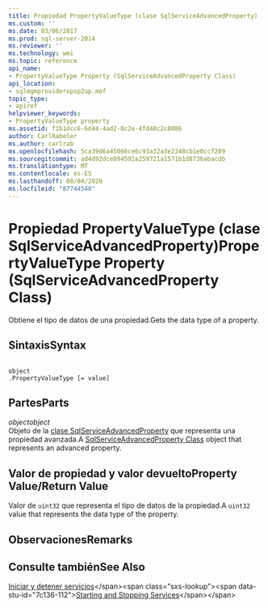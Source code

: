 ```yaml
---
title: Propiedad PropertyValueType (clase SqlServiceAdvancedProperty) | Microsoft Docs
ms.custom: ''
ms.date: 03/06/2017
ms.prod: sql-server-2014
ms.reviewer: ''
ms.technology: wmi
ms.topic: reference
api_name:
- PropertyValueType Property (SqlServiceAdvancedProperty Class)
api_location:
- sqlmgmproviderxpsp2up.mof
topic_type:
- apiref
helpviewer_keywords:
- PropertyValueType property
ms.assetid: f1b1dcc6-6d44-4ad2-8c2e-4fd48c2c8086
author: CarlRabeler
ms.author: carlrab
ms.openlocfilehash: 5ca39d6a45066ce6c93a32a3e2348cb1e0ccf289
ms.sourcegitcommit: ad4d92dce894592a259721a1571b1d8736abacdb
ms.translationtype: MT
ms.contentlocale: es-ES
ms.lasthandoff: 08/04/2020
ms.locfileid: "87744548"
---
```

# <a name="propertyvaluetype-property-sqlserviceadvancedproperty-class"></a><span data-ttu-id="7c136-102">Propiedad PropertyValueType (clase SqlServiceAdvancedProperty)</span><span class="sxs-lookup"><span data-stu-id="7c136-102">PropertyValueType Property (SqlServiceAdvancedProperty Class)</span></span>
  <span data-ttu-id="7c136-103">Obtiene el tipo de datos de una propiedad.</span><span class="sxs-lookup"><span data-stu-id="7c136-103">Gets the data type of a property.</span></span>  
  
## <a name="syntax"></a><span data-ttu-id="7c136-104">Sintaxis</span><span class="sxs-lookup"><span data-stu-id="7c136-104">Syntax</span></span>  
  
```  
  
object  
.PropertyValueType [= value]  
```  
  
## <a name="parts"></a><span data-ttu-id="7c136-105">Partes</span><span class="sxs-lookup"><span data-stu-id="7c136-105">Parts</span></span>  
 <span data-ttu-id="7c136-106">*object*</span><span class="sxs-lookup"><span data-stu-id="7c136-106">*object*</span></span>  
 <span data-ttu-id="7c136-107">Objeto de la [clase SqlServiceAdvancedProperty](sqlserviceadvancedproperty-class.md) que representa una propiedad avanzada.</span><span class="sxs-lookup"><span data-stu-id="7c136-107">A [SqlServiceAdvancedProperty Class](sqlserviceadvancedproperty-class.md) object that represents an advanced property.</span></span>  
  
## <a name="property-valuereturn-value"></a><span data-ttu-id="7c136-108">Valor de propiedad y valor devuelto</span><span class="sxs-lookup"><span data-stu-id="7c136-108">Property Value/Return Value</span></span>  
 <span data-ttu-id="7c136-109">Valor de `uint32` que representa el tipo de datos de la propiedad.</span><span class="sxs-lookup"><span data-stu-id="7c136-109">A `uint32` value that represents the data type of the property.</span></span>  
  
## <a name="remarks"></a><span data-ttu-id="7c136-110">Observaciones</span><span class="sxs-lookup"><span data-stu-id="7c136-110">Remarks</span></span>  
  
## <a name="see-also"></a><span data-ttu-id="7c136-111">Consulte también</span><span class="sxs-lookup"><span data-stu-id="7c136-111">See Also</span></span>  
 <span data-ttu-id="7c136-112">[Iniciar y detener servicios](https://technet.microsoft.com/library/ms174886\(v=sql.105\).aspx)</span><span class="sxs-lookup"><span data-stu-id="7c136-112">[Starting and Stopping Services](https://technet.microsoft.com/library/ms174886\(v=sql.105\).aspx)</span></span>  
  
  
